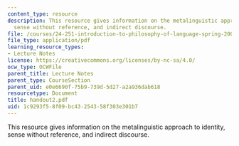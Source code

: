 ```yaml
---
content_type: resource
description: This resource gives information on the metalinguistic approach to identity,
  sense without reference, and indirect discourse.
file: /courses/24-251-introduction-to-philosophy-of-language-spring-2005/1c9293f58f09bc43254358f303e301b7_handout2.pdf
file_type: application/pdf
learning_resource_types:
- Lecture Notes
license: https://creativecommons.org/licenses/by-nc-sa/4.0/
ocw_type: OCWFile
parent_title: Lecture Notes
parent_type: CourseSection
parent_uid: e0e6690f-75b9-739d-5d27-a2a936dab618
resourcetype: Document
title: handout2.pdf
uid: 1c9293f5-8f09-bc43-2543-58f303e301b7
---
```

This resource gives information on the metalinguistic approach to identity, sense without reference, and indirect discourse.